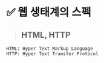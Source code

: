 # **✅ 웹 생태계의 스펙**
> ## HTML, HTTP
```
HTML: Hyper Text Markup Language
HTTP: Hyper Text Transfer Protocol